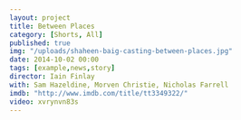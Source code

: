 ```yaml
---
layout: project
title: Between Places
category: [Shorts, All]
published: true
img: "/uploads/shaheen-baig-casting-between-places.jpg"
date: 2014-10-02 00:00
tags: [example,news,story]
director: Iain Finlay
with: Sam Hazeldine, Morven Christie, Nicholas Farrell
imdb: "http://www.imdb.com/title/tt3349322/"
video: xvrynvn83s
---
```



